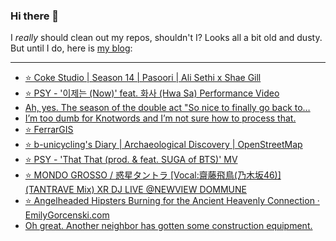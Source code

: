 ### Hi there 👋

I _really_ should clean out my repos, shouldn't I? Looks all a bit old and dusty. But until I do, here is [my blog](https://lostfocus.de/):

--- 

<!-- POST-LIST:START -->
- [⭐️ Coke Studio | Season 14 | Pasoori | Ali Sethi x Shae Gill](https://lostfocus.de/2022/05/09/230577/)
- [⭐️ PSY - &#39;이제는 &lpar;Now&rpar;&#39; feat. 화사 &lpar;Hwa Sa&rpar; Performance Video](https://lostfocus.de/2022/05/04/230576/)
- [Ah, yes. The season of the double act &quot;So nice to finally go back to…](https://lostfocus.de/2022/05/04/230574/)
- [I’m too dumb for Knotwords and I’m not sure how to process that.](https://lostfocus.de/2022/05/03/230571/)
- [⭐️ FerrarGIS](https://lostfocus.de/2022/05/03/230569/)
- [⭐️ b-unicycling&#39;s Diary | Archaeological Discovery | OpenStreetMap](https://lostfocus.de/2022/04/30/230568/)
- [⭐️ PSY - &#39;That That &lpar;prod. &amp; feat. SUGA of BTS&rpar;&#39; MV](https://lostfocus.de/2022/04/29/230567/)
- [⭐️ MONDO GROSSO / 惑星タントラ [Vocal:齋藤飛鳥&lpar;乃木坂46&rpar;] &lpar;TANTRAVE Mix&rpar; XR DJ LIVE @NEWVIEW DOMMUNE](https://lostfocus.de/2022/04/29/230564/)
- [⭐️ Angelheaded Hipsters Burning for the Ancient Heavenly Connection · EmilyGorcenski.com](https://lostfocus.de/2022/04/29/230563/)
- [Oh great. Another neighbor has gotten some construction equipment.](https://lostfocus.de/2022/04/27/230558/)
<!-- POST-LIST:END -->

<!--
**lostfocus/lostfocus** is a ✨ _special_ ✨ repository because its `README.md` (this file) appears on your GitHub profile.

Here are some ideas to get you started:

- 🔭 I’m currently working on ...
- 🌱 I’m currently learning ...
- 👯 I’m looking to collaborate on ...
- 🤔 I’m looking for help with ...
- 💬 Ask me about ...
- 📫 How to reach me: ...
- 😄 Pronouns: ...
- ⚡ Fun fact: ...
-->
